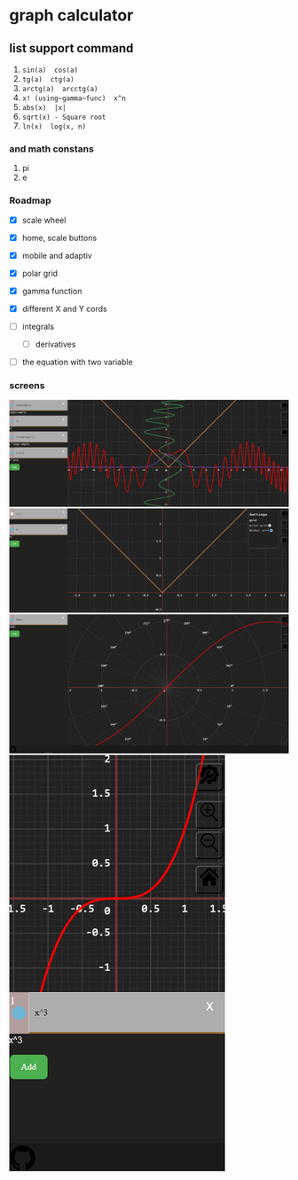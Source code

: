 # graph calculator

## list support command

1. `sin(a)  cos(a)`
2. `tg(a)  ctg(a)`
3. `arctg(a)  arcctg(a)`
4. `x! (using~gamma~func)  x^n`
5. `abs(x)  |x|`
6. `sqrt(x) - Square root`
7. `ln(x)  log(x, n)`


### and math constans 
1. pi
2. e

### Roadmap
- [x] scale wheel
- [x] home, scale buttons
- [x] mobile and adaptiv
- [x] polar grid
- [x] gamma function
- [x] different X and Y cords
- [ ] integrals
  - [ ] derivatives
- [ ] the equation with two variable


### screens 
![](screens/graphMilty.png)
![](screens/normalGrid.png)
![](screens/polarGrid.png)
![](screens/mobile.png)
